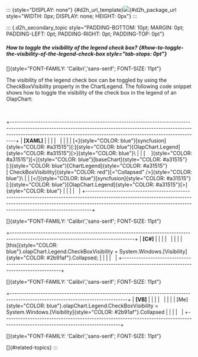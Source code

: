 ::: {style="DISPLAY: none"}
[](ms-xhelp:///?Id=d2h_url_template){#d2h_url_template}![](!package_url!){#d2h_package_url style="WIDTH: 0px; DISPLAY: none; HEIGHT: 0px"}
:::

::: {.d2h_secondary_topic style="PADDING-BOTTOM: 10pt; MARGIN: 0pt; PADDING-LEFT: 0pt; PADDING-RIGHT: 0pt; PADDING-TOP: 0pt"}
##### How to toggle the visibility of the legend check box? {#how-to-toggle-the-visibility-of-the-legend-check-box style="tab-stops: 0pt"}

[]{style="FONT-FAMILY: 'Calibri','sans-serif'; FONT-SIZE: 11pt"} 

The visibility of the legend check box can be toggled by using the CheckBoxVisibility property in the ChartLegend. The following code snippet shows how to toggle the visibility of the check box in the legend of an OlapChart:

 

+--------------------------------------------------------------------------------------------------------------------------------------------------------------------------------------------------------------------------------------------+
| **\[XAML\]**                                                                                                                                                                                                                               |
|                                                                                                                                                                                                                                            |
|                                                                                                                                                                                                                                            |
|                                                                                                                                                                                                                                            |
| [\<]{style="COLOR: blue"}[syncfusion]{style="COLOR: #a31515"}[:]{style="COLOR: blue"}[OlapChart.Legend]{style="COLOR: #a31515"}[\>]{style="COLOR: blue"}\                                                                                  |
| [    ]{style="COLOR: #a31515"}[\<]{style="COLOR: blue"}[baseChart]{style="COLOR: #a31515"}[:]{style="COLOR: blue"}[ChartLegend]{style="COLOR: #a31515"}[ CheckBoxVisibility]{style="COLOR: red"}[=\"Collapsed\" /\>]{style="COLOR: blue"}\ |
| [\</]{style="COLOR: blue"}[syncfusion]{style="COLOR: #a31515"}[:]{style="COLOR: blue"}[OlapChart.Legend]{style="COLOR: #a31515"}[\>]{style="COLOR: blue"}                                                                                  |
|                                                                                                                                                                                                                                            |
|                                                                                                                                                                                                                                            |
+--------------------------------------------------------------------------------------------------------------------------------------------------------------------------------------------------------------------------------------------+

[]{style="FONT-FAMILY: 'Calibri','sans-serif'; FONT-SIZE: 11pt"} 

+----------------------------------------------------------------------------------------------------------------------------------+
| **\[C#\]**                                                                                                                       |
|                                                                                                                                  |
|                                                                                                                                  |
|                                                                                                                                  |
| [this]{style="COLOR: blue"}.olapChart.Legend.CheckBoxVisibility = System.Windows.[Visibility]{style="COLOR: #2b91af"}.Collapsed; |
|                                                                                                                                  |
|                                                                                                                                  |
+----------------------------------------------------------------------------------------------------------------------------------+

[]{style="FONT-FAMILY: 'Calibri','sans-serif'; FONT-SIZE: 11pt"} 

+-------------------------------------------------------------------------------------------------------------------------------+
| **\[VB\]**                                                                                                                    |
|                                                                                                                               |
|                                                                                                                               |
|                                                                                                                               |
| [Me]{style="COLOR: blue"}.olapChart.Legend.CheckBoxVisibility = System.Windows.[Visibility]{style="COLOR: #2b91af"}.Collapsed |
|                                                                                                                               |
|                                                                                                                               |
+-------------------------------------------------------------------------------------------------------------------------------+

[]{style="FONT-FAMILY: 'Calibri','sans-serif'; FONT-SIZE: 11pt"} 

[]{#related-topics}
:::

